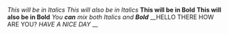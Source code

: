 _This will be in Italics_
*This will also be in Italics*
__This will be in Bold__
**This will also be in Bold**
_You **can** mix both _Italics_ and **Bold**_
__HELLO THERE HOW ARE YOU? _HAVE A NICE DAY_ __

